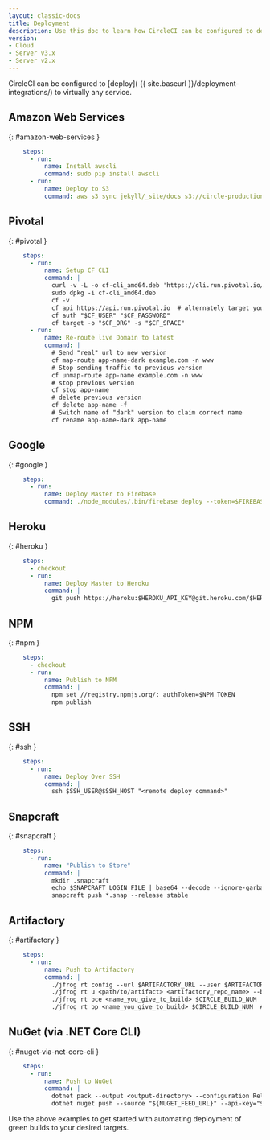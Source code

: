 ```yaml
---
layout: classic-docs
title: Deployment
description: Use this doc to learn how CircleCI can be configured to deploy to virtually any service.
version:
- Cloud
- Server v3.x
- Server v2.x
---
```


CircleCI can be configured to [deploy](  {{ site.baseurl }}/deployment-integrations/) to virtually any service.


## Amazon Web Services
{: #amazon-web-services }

```yml
    steps:
      - run:
          name: Install awscli
          command: sudo pip install awscli
      - run:
          name: Deploy to S3
          command: aws s3 sync jekyll/_site/docs s3://circle-production-static-site/docs/ --delete
```

## Pivotal
{: #pivotal }

```yml
    steps:
      - run:
          name: Setup CF CLI
          command: |
            curl -v -L -o cf-cli_amd64.deb 'https://cli.run.pivotal.io/stable?release=debian64&source=github'
            sudo dpkg -i cf-cli_amd64.deb
            cf -v
            cf api https://api.run.pivotal.io  # alternately target your private Cloud Foundry deployment
            cf auth "$CF_USER" "$CF_PASSWORD"
            cf target -o "$CF_ORG" -s "$CF_SPACE"
      - run:
          name: Re-route live Domain to latest
          command: |
            # Send "real" url to new version
            cf map-route app-name-dark example.com -n www
            # Stop sending traffic to previous version
            cf unmap-route app-name example.com -n www
            # stop previous version
            cf stop app-name
            # delete previous version
            cf delete app-name -f
            # Switch name of "dark" version to claim correct name
            cf rename app-name-dark app-name
```


## Google
{: #google }

```yml
    steps:
      - run:
          name: Deploy Master to Firebase
          command: ./node_modules/.bin/firebase deploy --token=$FIREBASE_DEPLOY_TOKEN
```


## Heroku
{: #heroku }

```yml
    steps:
      - checkout
      - run:
          name: Deploy Master to Heroku
          command: |
            git push https://heroku:$HEROKU_API_KEY@git.heroku.com/$HEROKU_APP_NAME.git master
```

## NPM
{: #npm }

```yml
    steps:
      - checkout
      - run:
          name: Publish to NPM
          command: |
            npm set //registry.npmjs.org/:_authToken=$NPM_TOKEN
            npm publish
```

## SSH
{: #ssh }

```yml
    steps:
      - run:
          name: Deploy Over SSH
          command: |
            ssh $SSH_USER@$SSH_HOST "<remote deploy command>"
```

## Snapcraft
{: #snapcraft }

```yml
    steps:
      - run:
          name: "Publish to Store"
          command: |
            mkdir .snapcraft
            echo $SNAPCRAFT_LOGIN_FILE | base64 --decode --ignore-garbage > .snapcraft/snapcraft.cfg
            snapcraft push *.snap --release stable
```

## Artifactory
{: #artifactory }

```yml
    steps:
      - run:
          name: Push to Artifactory
          command: |
            ./jfrog rt config --url $ARTIFACTORY_URL --user $ARTIFACTORY_USER --apikey $ARTIFACTORY_APIKEY --interactive=false
            ./jfrog rt u <path/to/artifact> <artifactory_repo_name> --build-name=<name_you_give_to_build> --build-number=$CIRCLE_BUILD_NUM
            ./jfrog rt bce <name_you_give_to_build> $CIRCLE_BUILD_NUM  # collects all environment variables on the agent
            ./jfrog rt bp <name_you_give_to_build> $CIRCLE_BUILD_NUM  # attaches ^^ to the build in artifactory
```

## NuGet (via .NET Core CLI)
{: #nuget-via-net-core-cli }

```yml
    steps:
      - run:
          name: Push to NuGet
          command: |
            dotnet pack --output <output-directory> --configuration Release
            dotnet nuget push --source "${NUGET_FEED_URL}" --api-key="${NUGET_KEY}" <output-directory>/*.nupkg
```

Use the above examples to get started with automating deployment of green builds to your desired targets.
